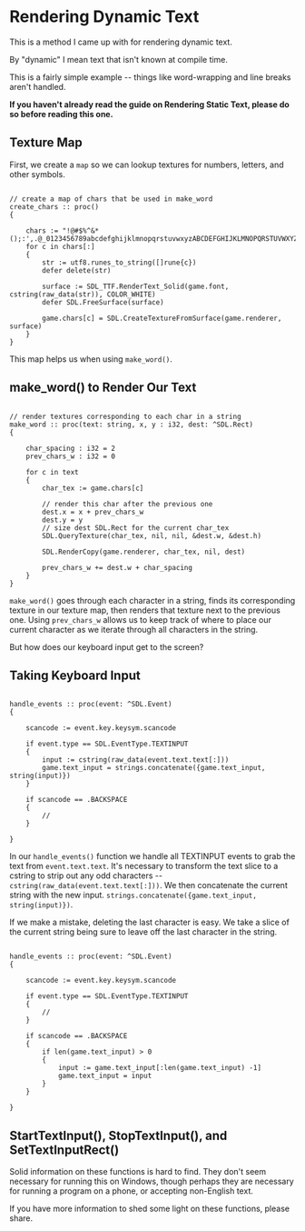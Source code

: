 # Rendering Dynamic Text

This is a method I came up with for rendering dynamic text.

By "dynamic" I mean text that isn't known at compile time.

This is a fairly simple example -- things like word-wrapping and line breaks aren't handled.

**If you haven't already read the guide on Rendering Static Text, please do so before reading this one.**

## Texture Map

First, we create a `map` so we can lookup textures for numbers, letters, and other symbols.

```odin

// create a map of chars that be used in make_word
create_chars :: proc()
{

	chars := "!@#$%^&*();:',.@_0123456789abcdefghijklmnopqrstuvwxyzABCDEFGHIJKLMNOPQRSTUVWXYZ"
	for c in chars[:]
	{
		str := utf8.runes_to_string([]rune{c})
		defer delete(str)

		surface := SDL_TTF.RenderText_Solid(game.font, cstring(raw_data(str)), COLOR_WHITE)
		defer SDL.FreeSurface(surface)

		game.chars[c] = SDL.CreateTextureFromSurface(game.renderer, surface)
	}
}

```

This map helps us when using `make_word()`.

## make_word() to Render Our Text

```odin

// render textures corresponding to each char in a string
make_word :: proc(text: string, x, y : i32, dest: ^SDL.Rect)
{

	char_spacing : i32 = 2
	prev_chars_w : i32 = 0

	for c in text
	{
		char_tex := game.chars[c]

		// render this char after the previous one
		dest.x = x + prev_chars_w
		dest.y = y
		// size dest SDL.Rect for the current char_tex
		SDL.QueryTexture(char_tex, nil, nil, &dest.w, &dest.h)

		SDL.RenderCopy(game.renderer, char_tex, nil, dest)

		prev_chars_w += dest.w + char_spacing
	}
}

```

`make_word()` goes through each character in a string, finds its corresponding texture in our texture map, then renders that texture next to the previous one. Using `prev_chars_w` allows us to keep track of where to place our current character as we iterate through all characters in the string.

But how does our keyboard input get to the screen?

## Taking Keyboard Input

```odin

handle_events :: proc(event: ^SDL.Event)
{

	scancode := event.key.keysym.scancode

	if event.type == SDL.EventType.TEXTINPUT
	{
		input := cstring(raw_data(event.text.text[:]))
		game.text_input = strings.concatenate({game.text_input, string(input)})
	}

	if scancode == .BACKSPACE
	{
		//
	}

}

```

In our `handle_events()` function we handle all TEXTINPUT events to grab the text from `event.text.text`. It's necessary to transform the text slice to a cstring to strip out any odd characters -- `cstring(raw_data(event.text.text[:]))`. We then concatenate the current string with the new input. `strings.concatenate({game.text_input, string(input)})`.

If we make a mistake, deleting the last character is easy. We take a slice of the current string being sure to leave off the last character in the string.

```odin

handle_events :: proc(event: ^SDL.Event)
{

	scancode := event.key.keysym.scancode

	if event.type == SDL.EventType.TEXTINPUT
	{
		//
	}

	if scancode == .BACKSPACE
	{
		if len(game.text_input) > 0
		{
			input := game.text_input[:len(game.text_input) -1]
			game.text_input = input
		}
	}

}

```

## StartTextInput(), StopTextInput(), and SetTextInputRect()

Solid information on these functions is hard to find. They don't seem necessary for running this on Windows, though perhaps they are necessary for running a program on a phone, or accepting non-English text.

If you have more information to shed some light on these functions, please share.